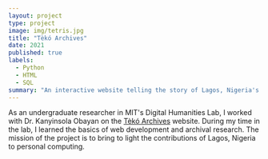 ```yaml
---
layout: project
type: project
image: img/tetris.jpg
title: "Tèkó Archives"
date: 2021
published: true
labels:
  - Python
  - HTML
  - SQL
summary: "An interactive website telling the story of Lagos, Nigeria's contribution to the personal computer boom."
---
```


As an undergraduate researcher in MIT's Digital Humanities Lab, I worked with Dr. Kanyinsola Obayan on the <a href="https://tekoarchives.com/">Tèkó Archives</a> website. During my time in the lab, I learned the basics of web development and archival research. The mission of the project is to bring to light the contributions of Lagos, Nigeria to personal computing. 
